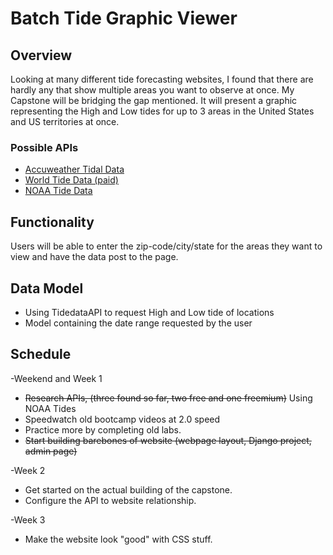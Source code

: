 # Batch Tide Graphic Viewer

## Overview
Looking at many different tide forecasting websites, I found that there are hardly any that show multiple areas you want to observe at once. My Capstone will be bridging the gap mentioned. It will present a graphic representing the High and Low tides for up to 3 areas in the United States and US territories at once.

 ### Possible APIs
  - [Accuweather Tidal Data](https://apidev.accuweather.com/developers/TidalForecastApi)
  - [World Tide Data (paid)](https://www.worldtides.info/apidocs)
  - [NOAA Tide Data](https://tidesandcurrents.noaa.gov/api/)

## Functionality
Users will be able to enter the zip-code/city/state for the areas they want to view and have the data post to the page.



## Data Model
 - Using TidedataAPI to request High and Low tide of locations
 - Model containing the date range requested by the user

## Schedule
-Weekend and Week 1

 - ~~Research APIs, (three found so far, two free and one freemium)~~ Using NOAA Tides
 - Speedwatch old bootcamp videos at 2.0 speed
 - Practice more by completing old labs.
 - ~~Start building barebones of website (webpage layout, Django project, admin page)~~

-Week 2

 - Get started on the actual building of the capstone.
 - Configure the API to website relationship.

-Week 3

 - Make the website look "good" with CSS stuff.
